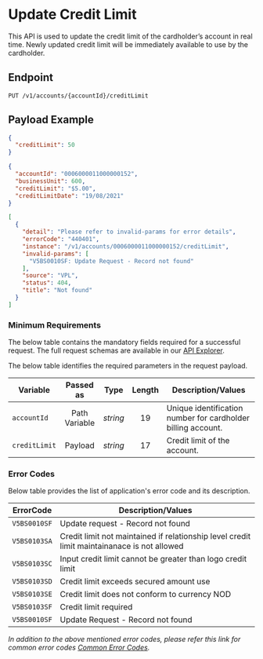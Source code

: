 # Update Credit Limit

This API is used to update the credit limit of the cardholder’s account in real time. Newly updated credit limit will be immediately available to use by the cardholder.

## Endpoint

`PUT /v1/accounts/{accountId}/creditLimit`

## Payload Example

<!--
type: tab
titles: Request, Response, Error
-->

```json
{
  "creditLimit": 50   
}
```

<!--
type: tab
-->

```json
{
  "accountId": "0006000011000000152",
  "businessUnit": 600,
  "creditLimit": "$5.00",
  "creditLimitDate": "19/08/2021"
}
```

<!--
type: tab
-->

```json
[
  {
    "detail": "Please refer to invalid-params for error details",
    "errorCode": "440401",
    "instance": "/v1/accounts/0006000011000000152/creditLimit",
    "invalid-params": [
      "V5BS0010SF: Update Request - Record not found"
    ],
    "source": "VPL",
    "status": 404,
    "title": "Not found"
  }
]
```

<!-- type: tab-end -->

### Minimum Requirements

The below table contains the mandatory fields required for a successful request. The full request schemas are available in our [API Explorer](../api/?type=put&path=/v1/accounts/{accountId}/creditLimit).

The below table identifies the required parameters in the request payload.

| Variable | Passed as | Type | Length | Description/Values |
| -------- | :-------: | :--: | :------------: | ------------------ |
| `accountId` | Path Variable | *string* | 19 | Unique identification number for cardholder billing account. |
| `creditLimit` | Payload | *string* | 17 | Credit limit of the account. |

### Error Codes

Below table provides the list of application's error code and its description.

| ErrorCode |  Description/Values |
| --------  | ------------------ |
| `V5BS0010SF` | Update request - Record not found |
| `V5BS0103SA` | Credit limit not maintained if relationship level credit limit maintainanace is not allowed |
| `V5BS0103SC` | Input credit limit cannot be greater than logo credit limit |
| `V5BS0103SD` | Credit limit exceeds secured amount use |
| `V5BS0103SE` | Credit limit does not conform to currency NOD |  
| `V5BS0103SF` | Credit limit required |
| `V5BS0010SF` | Update Request - Record not found |

*In addition to the above mentioned error codes, please refer this link for common error codes [Common Error Codes](?path=docs/Common_Error_Code.md).*
